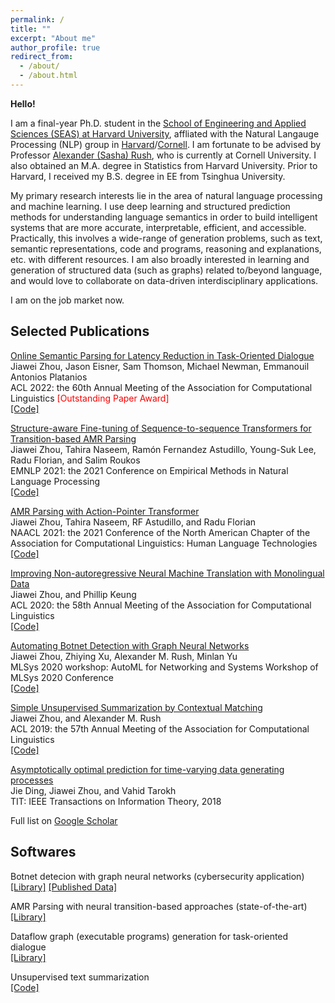 ```yaml
---
permalink: /
title: ""
excerpt: "About me"
author_profile: true
redirect_from: 
  - /about/
  - /about.html
---
```


**Hello!**

I am a final-year Ph.D. student in the [School of Engineering and Applied Sciences (SEAS) at Harvard University](https://seas.harvard.edu/), affliated with the Natural Langauge Processing (NLP) group in [Harvard](https://nlp.seas.harvard.edu/)/[Cornell](https://rush-nlp.com/members/). I am fortunate to be advised by Professor [Alexander (Sasha) Rush](https://rush-nlp.com/), who is currently at Cornell University.
I also obtained an M.A. degree in Statistics from Harvard University.
Prior to Harvard, I received my B.S. degree in EE from Tsinghua University.

My primary research interests lie in the area of natural language processing and machine learning. I use deep learning and structured prediction methods for understanding language semantics in order to build intelligent systems that are more accurate, interpretable, efficient, and accessible.
Practically, this involves a wide-range of generation problems, such as text, semantic representations, code and programs, reasoning and explanations, etc. with different resources.
I am also broadly interested in learning and generation of structured data (such as graphs) related to/beyond language, and would love to collaborate on data-driven interdisciplinary applications.

I am on the job market now.
<!-- I am on the job market for both academic and industrial research roles :) -->

Selected Publications
------
<!---
<u>**Enmao Diao**, Ganghua Wang (Equal Contribution)</u>, Jie Ding, Tao Zhang. "Pruning Deep Neural Networks from a Sparsity Perspective."
[\[PDF\]]()
[\[Code\]]()
<span style="color:purple">\[Compression\]</span>
<span style="color:orange">\[Theory\]</span>


**Enmao Diao**, Eric Tramel, Jie Ding, Tao Zhang. "Semi-Supervised Federated Learning for Keyword Spotting."
[\[PDF\]]()
[\[Code\]]()
<span style="color:green">\[Signal Processing\]</span>
<span style="color:coral">\[Semi-Supervised Learning\]</span>
<span style="color:blue">\[Distributed Machine Learning\]</span>


**Enmao Diao**, Vahid Tarokh, Jie Ding. "Privacy-Preserving Multi-Target Multi-Domain Recommender Systems with Assisted
AutoEncoders."
[\[PDF\]](https://arxiv.org/abs/2110.13340)
[\[Code\]]()
<span style="color:brown">\[Recommender Systems\]</span>
<span style="color:blue">\[Distributed Machine Learning\]</span>
-->

<!---
**Enmao Diao**, Jie Ding, Vahid Tarokh. "SemiFL: Communication Efficient Semi-Supervised Federated Learning with
Unlabeled Clients." <i>NeurIPS 2022</i>.
[\[PDF\]](https://arxiv.org/abs/2106.01432)
[\[Code\]]()
<span style="color:coral">\[Semi-Supervised Learning\]</span>
<span style="color:blue">\[Distributed Machine Learning\]</span>
**(Acceptance Rate 25.6%)**

**Enmao Diao**, Jie Ding, Vahid Tarokh. "GAL: Gradient Assisted Learning for Decentralized Multi-Organization
Collaborations." <i>NeurIPS 2022</i>.
[\[PDF\]](https://arxiv.org/abs/2106.01425)
[\[Code\]]()
<span style="color:blue">\[Distributed Machine Learning\]</span>
**(Acceptance Rate 25.6%)**

Suya Wu, **Enmao Diao**, Jie Ding, Vahid Tarokh. "Score-based Hypothesis Testing for Unnormalized Models." <i>IEEE
Access</i>.
[\[PDF\]](https://ieeexplore.ieee.org/document/9813688)
[\[Code\]](https://github.com/suuyawu/Score-based-Hypothesis-Testing-for-Unnormalized-Models)
<span style="color:orange"> \[Theory\]</span>

**Enmao Diao**, Jie Ding, Vahid Tarokh. "Multimodal Controller for Generative Models." <i>CVMI 2022</i>.
[\[PDF\]](https://arxiv.org/abs/2002.02572)
[\[Code\]](https://github.com/dem123456789/Multimodal-Controller-for-Generative-Models)
<span style="color:red">\[Computer Vision\]</span>

Mohammadreza Momenifar, **Enmao Diao**, Vahid Tarokh, Andrew D. Bragg. "Dimension Reduced Turbulent Flow Data From Deep
Vector Quantizers." <i>Journal of Turbulence</i>.
[\[PDF\]](https://arxiv.org/abs/2103.01074)
[\[Code\]](https://github.com/dem123456789/Dimension-Reduced-Turbulent-Flow-Data-From-Deep-Vector-Quantizers)
<span style="color:purple">\[Compression\]</span>
<span style="color:cyan">\[Physics with AI\]</span>

Mohammadreza Momenifar, **Enmao Diao**, Vahid Tarokh, Andrew D. Bragg. "A Physics-Informed Vector Quantized Autoencoder
for Data Compression of Turbulent Flow." <i>DCC 2022</i>.
[\[PDF\]](https://arxiv.org/abs/2201.03617)
[\[Code\]](https://github.com/dem123456789/Dimension-Reduced-Turbulent-Flow-Data-From-Deep-Vector-Quantizers)
<span style="color:purple">\[Compression\]</span>
<span style="color:cyan">\[Physics with AI\]</span>

Mohammadreza Momenifar, **Enmao Diao**, Vahid Tarokh, Andrew D. Bragg. "Emulating Spatio-Temporal Realizations of
Three-Dimensional Isotropic Turbulence via Deep Sequence Learning Models." <i>AAAI 2022 Workshop</i>.
[\[PDF\]](https://arxiv.org/abs/2112.03469)
[\[Code\]](https://github.com/MReza89/Emulating-Spatio-Temporal-Realizations-of-Three-Dimensional-Isotropic-Turbulence-via-Deep-Sequence)
<span style="color:cyan">\[Physics with AI\]</span>

**Enmao Diao**, Jie Ding, Vahid Tarokh. "HeteroFL: Computation and communication efficient federated learning for
heterogeneous clients." <i>ICLR 2021</i>.
[\[PDF\]](https://arxiv.org/abs/2010.01264)
[\[Code\]](https://github.com/dem123456789/HeteroFL)
<span style="color:blue">\[Distributed Machine Learning\]</span>
**(Acceptance Rate 28.7%)**

Jie Ding, **Enmao Diao**, Jiawei Zhou, Vahid Tarokh. "On Statistical Efficiency in Learning." <i>IEEE Transactions on
Information Theory</i>.
[\[PDF\]](https://arxiv.org/abs/2012.13307)
[\[Code\]](https://github.com/dem123456789/On-Statistical-Efficiency-in-Learning)
<span style="color:orange">\[Theory\]</span>

Jianyou Wang, Michael Xue, Ryan Culhane, **Enmao Diao**, Jie Ding, Vahid Tarokh. "Speech emotion recognition with
dual-sequence LSTM architecture." <i>ICASSP 2020</i>.
[\[PDF\]](https://arxiv.org/abs/1910.08874)
[\[Code\]](https://github.com/dem123456789/Speech-Emotion-Recognition-with-Dual-Sequence-LSTM-Architecture)
<span style="color:green">\[Signal Processing\]

**Enmao Diao**, Jie Ding, Vahid Tarokh. "DRASIC: Distributed Recurrent Autoencoder for Scalable Image Compression." <i>
DCC 2020</i>.
[\[PDF\]](https://arxiv.org/abs/1903.09887)
[\[Code\]](https://github.com/dem123456789/Distributed-Recurrent-Autoencoder-for-Scalable-Image-Compression)
<span style="color:purple">\[Compression\]</span>
<span style="color:blue">\[Distributed Machine Learning\]</span>

Suya Wu, **Enmao Diao**, Jie Ding, Vahid Tarokh. "Deep Clustering of Compressed Variational Embeddings." <i>DCC 2020</i>
.
[\[PDF\]](https://arxiv.org/abs/1910.10341)
[\[Code\]](https://github.com/dem123456789/Deep-Clustering-of-Compressed-Variational-Embeddings)
<span style="color:purple">\[Compression\]</span>

**Enmao Diao**, Jie Ding, Vahid Tarokh. "Restricted recurrent neural networks." <i>IEEE BigData 2019</i>.
[\[PDF\]](https://arxiv.org/abs/1908.07724)
[\[Code\]](https://github.com/dem123456789/Restricted-Recurrent-Neural-Networks)
<span style="color:pink">\[Natural Language Processing\]</span>
<span style="color:purple"> \[Compression\]</span>
**(Acceptance Rate 18.7%)**
-->


[Online Semantic Parsing for Latency Reduction in Task-Oriented Dialogue](https://aclanthology.org/2022.acl-long.110/) \
Jiawei Zhou, Jason Eisner, Sam Thomson, Michael Newman, Emmanouil Antonios Platanios \
ACL 2022: the 60th Annual Meeting of the Association for Computational Linguistics
<span style="color:red">\[Outstanding Paper Award\]</span> \
[\[Code\]](https://github.com/microsoft/online-semantic-parsing-for-latency-reduction)
<!-- [\[PDF\]](https://aclanthology.org/2022.acl-long.110/) -->
<!-- Proceedings of the 60th Annual Meeting of the Association for Computational Linguistics (Volume 1: Long Papers), pages 1554–1576, Dublin, Ireland. 2022. -->

[Structure-aware Fine-tuning of Sequence-to-sequence Transformers for Transition-based AMR Parsing](https://aclanthology.org/2021.emnlp-main.507/) \
Jiawei Zhou, Tahira Naseem, Ramón Fernandez Astudillo, Young-Suk Lee, Radu Florian, and Salim Roukos \
EMNLP 2021: the 2021 Conference on Empirical Methods in Natural Language Processing \
[\[Code\]](https://github.com/IBM/transition-amr-parser)

[AMR Parsing with Action-Pointer Transformer](https://aclanthology.org/2021.naacl-main.443/) \
Jiawei Zhou, Tahira Naseem, RF Astudillo, and Radu Florian \
NAACL 2021: the 2021 Conference of the North American Chapter of the Association for Computational Linguistics: Human Language Technologies \
[\[Code\]](https://github.com/IBM/transition-amr-parser/tree/action-pointer)

[Improving Non-autoregressive Neural Machine Translation with Monolingual Data](https://aclanthology.org/2020.acl-main.171/) \
Jiawei Zhou, and Phillip Keung \
ACL 2020: the 58th Annual Meeting of the Association for Computational Linguistics \
[\[Code\]](https://github.com/jzhou316/nar-mt-mono)

[Automating Botnet Detection with Graph Neural Networks](https://arxiv.org/pdf/2003.06344.pdf) \
Jiawei Zhou, Zhiying Xu, Alexander M. Rush, Minlan Yu \
MLSys 2020 workshop: AutoML for Networking and Systems Workshop of MLSys 2020 Conference \
[\[Code\]](https://github.com/harvardnlp/botnet-detection)

<!-- [On Statistical Efficiency in Learning](https://arxiv.org/abs/2012.13307) \
Jie Ding, Enmao Diao, Jiawei Zhou, Vahid Tarokh \
TIT: IEEE Transactions on Information Theory, 2020 \
[\[Code\]](https://github.com/dem123456789/On-Statistical-Efficiency-in-Learning) -->

[Simple Unsupervised Summarization by Contextual Matching](https://aclanthology.org/P19-1503/) \
Jiawei Zhou, and Alexander M. Rush \
ACL 2019: the 57th Annual Meeting of the Association for Computational Linguistics \
[\[Code\]](https://github.com/jzhou316/Unsupervised-Sentence-Summarization)

[Asymptotically optimal prediction for time-varying data generating processes](https://people.duke.edu/~vt45/kinetic.pdf) \
Jie Ding, Jiawei Zhou, and Vahid Tarokh \
TIT: IEEE Transactions on Information Theory, 2018
<!-- [\[PDF\]](https://ieeexplore.ieee.org/document/8543249) -->

<!-- Dynamic zero-point attracting projection for time-varying sparse signal recovery \
Jiawei Zhou, Laming Chen, and Yuantao Gu \
ICASSP 2015: the 40th IEEE International Conference on Acoustics, Speech and Signal Processing -->

Full list on [Google Scholar](https://scholar.google.com/citations?user=jJNjxd8AAAAJ&hl=en)

<!-- Jie Ding, **Enmao Diao**, Jiawei Zhou, Vahid Tarokh. "A Penalized Method for the Predictive Limit of Learning." <i>
ICASSP 2018</i>.
[\[PDF\]](https://ieeexplore.ieee.org/document/8461832)
[\[Code\]](https://github.com/dem123456789/On-Statistical-Efficiency-in-Learning)
<span style="color:orange"> \[Theory\]</span> -->

Softwares
------

Botnet detecion with graph neural networks (cybersecurity application) \
[\[Library\]](https://github.com/harvardnlp/botnet-detection)
[\[Published Data\]](https://zenodo.org/record/3689089#.Y5iV7-zMI8Y)

AMR Parsing with neural transition-based approaches (state-of-the-art) \
[\[Library\]](https://github.com/IBM/transition-amr-parser)
<!-- [\[Data\]](https://amr.isi.edu/) -->

Dataflow graph (executable programs) generation for task-oriented dialogue \
[\[Library\]](https://github.com/microsoft/online-semantic-parsing-for-latency-reduction#offline-parsing-train-a-programgraph-prediction-model)
<!-- [\[Data\]](https://github.com/microsoft/task_oriented_dialogue_as_dataflow_synthesis/tree/master/datasets) -->

Unsupervised text summarization \
[\[Code\]](https://github.com/jzhou316/Unsupervised-Sentence-Summarization)

<!-- JPEG decoding -->

<!---
* <a href="https://arxiv.org/abs/2210.00720" style="text-decoration:none">**Complexity-Based Prompting for Multi-Step Reasoning.**</a>
<a href="https://franxyao.github.io/" style="text-decoration:none">Yao Fu</a>, 
Hao Peng, 
<a href="https://allenai.org/team/ashishs" style="text-decoration:none">Ashish Sabharwal</a>, 
<a href="https://allenai.org/team/peterc" style="text-decoration:none">Peter Clark</a>, 
and
<a href="https://allenai.org/team/tushark" style="text-decoration:none">Tushar Khot</a>.
Preprint.
-->
